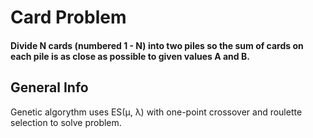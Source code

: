 # Card Problem

#### Divide N cards (numbered 1 - N) into two piles so the sum of cards on each pile is as close as possible to given values A and B.



## General Info
Genetic algorythm uses ES(μ, λ) with one-point crossover and roulette selection to solve problem.

